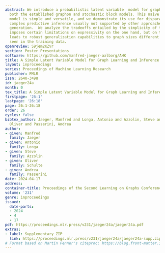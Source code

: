 ```yaml
---
abstract: We introduce a probabilistic latent variable  model for graphs that generalizes
  both the established graphon and stochastic block models. This naive histogram AHK
  model is simple and versatile, and we demonstrate its use for disparate tasks including
  complex predictive inference usually not supported by other approaches, and graph
  generation.  We analyze the tradeoffs entailed by the simplicity of the model, which
  imposes certain limitations on expressivity on the one hand, but on the other hand
  leads to robust generalization capabilities to graph sizes different from what was
  seen in the training data.
openreview: S9jem2KZVr
section: Poster Presentations
software: https://github.com/manfred-jaeger-aalborg/AHK
title: A Simple Latent Variable Model for Graph Learning and Inference
layout: inproceedings
series: Proceedings of Machine Learning Research
publisher: PMLR
issn: 2640-3498
id: jaeger24a
month: 0
tex_title: A Simple Latent Variable Model for Graph Learning and Inference
firstpage: '26:1'
lastpage: '26:18'
page: 26:1-26:18
order: 26
cycles: false
bibtex_author: Jaeger, Manfred and Longa, Antonio and Azzolin, Steve and Schulte,
  Oliver and Passerini, Andrea
author:
- given: Manfred
  family: Jaeger
- given: Antonio
  family: Longa
- given: Steve
  family: Azzolin
- given: Oliver
  family: Schulte
- given: Andrea
  family: Passerini
date: 2024-04-17
address:
container-title: Proceedings of the Second Learning on Graphs Conference
volume: '231'
genre: inproceedings
issued:
  date-parts:
  - 2024
  - 4
  - 17
pdf: https://proceedings.mlr.press/v231/jaeger24a/jaeger24a.pdf
extras:
- label: Supplementary ZIP
  link: https://proceedings.mlr.press/v231/jaeger24a/jaeger24a-supp.zip
# Format based on Martin Fenner's citeproc: https://blog.front-matter.io/posts/citeproc-yaml-for-bibliographies/
---
```

